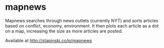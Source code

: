 # mapnews

Mapnews searches through news outlets (currently NYT) and sorts articles based on conflict, economy, environment.
It then plots each article as a dot on a map, increasing the size as more articles are posted. 

Available at http://stapinski.co/p/mapnews 
